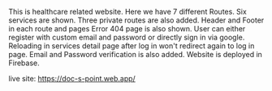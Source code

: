 This is healthcare related website. 
Here we have 7 different Routes. 
Six services are shown.
Three private routes are also added.
Header and Footer in each route and pages
Error 404 page is also shown.
User can either register with custom email and password or directly sign in via google.
Reloading in services detail page after log in won't redirect again to log in page.
Email and Password verification is also added.
Website is deployed in Firebase.


live site: https://doc-s-point.web.app/
